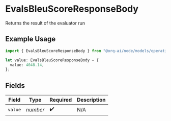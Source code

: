 # EvalsBleuScoreResponseBody

Returns the result of the evaluator run

## Example Usage

```typescript
import { EvalsBleuScoreResponseBody } from "@orq-ai/node/models/operations";

let value: EvalsBleuScoreResponseBody = {
  value: 4048.14,
};
```

## Fields

| Field              | Type               | Required           | Description        |
| ------------------ | ------------------ | ------------------ | ------------------ |
| `value`            | *number*           | :heavy_check_mark: | N/A                |